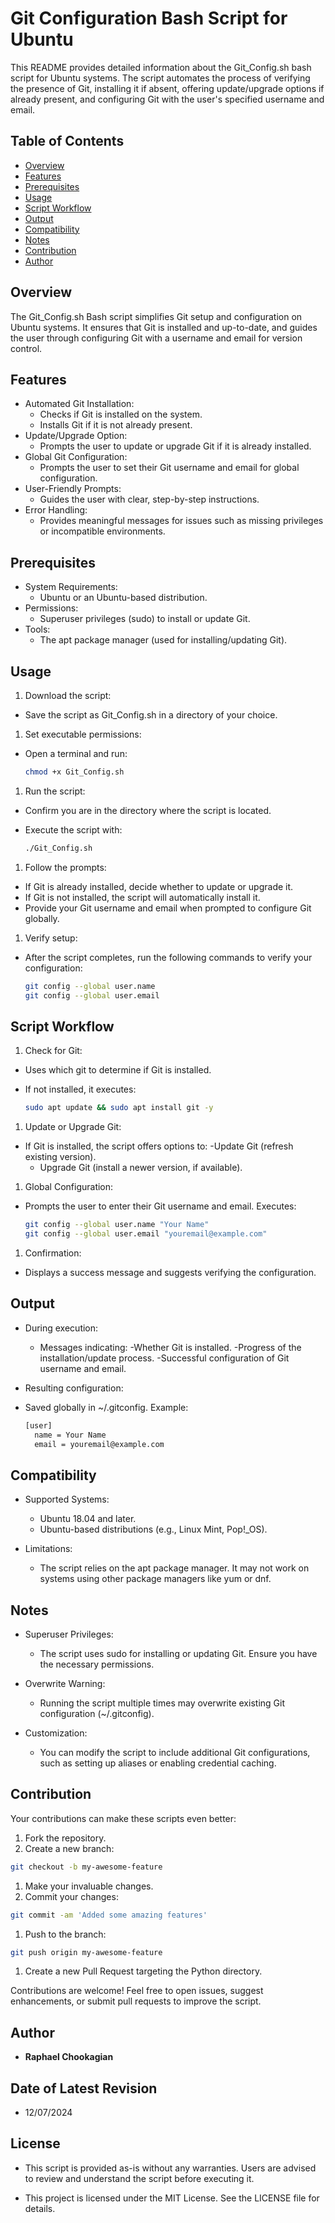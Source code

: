 # Git Configuration Bash Script for Ubuntu

This README provides detailed information about the Git_Config.sh bash script for Ubuntu systems. The script automates the process of verifying the presence of Git, installing it if absent, offering update/upgrade options if already present, and configuring Git with the user's specified username and email.

## **Table of Contents**

- [Overview](#overview)
- [Features](#features)
- [Prerequisites](#prerequisites)
- [Usage](#usage)
- [Script Workflow](#script-workflow)
- [Output](#output)
- [Compatibility](#compatibility)
- [Notes](#notes)
- [Contribution](#contribution)
- [Author](#author)

## **Overview**

The Git_Config.sh Bash script simplifies Git setup and configuration on Ubuntu systems. It ensures that Git is installed and up-to-date, and guides the user through configuring Git with a username and email for version control.
<!-- The `Git_Config.sh` bash script automates the following processes:

1. Verifies if Git is installed on the system.
2. If Git is installed, it provides the user with an option to update or upgrade it using the `apt` package manager.
3. If Git is not present, it installs Git using the `apt` package manager.
4. Configures Git with a username and email based on user input. -->

## **Features**

- Automated Git Installation:
  - Checks if Git is installed on the system.
  - Installs Git if it is not already present.
- Update/Upgrade Option:
  - Prompts the user to update or upgrade Git if it is already installed.
- Global Git Configuration:
  - Prompts the user to set their Git username and email for global configuration.
- User-Friendly Prompts:
  - Guides the user with clear, step-by-step instructions.
- Error Handling:
  - Provides meaningful messages for issues such as missing privileges or incompatible environments.

## **Prerequisites**

- System Requirements:
  - Ubuntu or an Ubuntu-based distribution.
- Permissions:
  - Superuser privileges (sudo) to install or update Git.
- Tools:
  - The apt package manager (used for installing/updating Git).

## **Usage**

1. Download the script:

- Save the script as Git_Config.sh in a directory of your choice.

1. Set executable permissions:

- Open a terminal and run:

  ```bash
  chmod +x Git_Config.sh
  ```

1. Run the script:

- Confirm you are in the directory where the script is located.
- Execute the script with:

  ```bash
  ./Git_Config.sh
  ```

1. Follow the prompts:

- If Git is already installed, decide whether to update or upgrade it.
- If Git is not installed, the script will automatically install it.
- Provide your Git username and email when prompted to configure Git globally.

1. Verify setup:

- After the script completes, run the following commands to verify your configuration:

  ```bash
  git config --global user.name
  git config --global user.email
  ```

## **Script Workflow**

1. Check for Git:

- Uses which git to determine if Git is installed.
- If not installed, it executes:

  ```bash
  sudo apt update && sudo apt install git -y
  ```

1. Update or Upgrade Git:

- If Git is installed, the script offers options to:
  -Update Git (refresh existing version).
  - Upgrade Git (install a newer version, if available).

1. Global Configuration:

- Prompts the user to enter their Git username and email.
Executes:

  ```bash
  git config --global user.name "Your Name"
  git config --global user.email "youremail@example.com"
  ```

1. Confirmation:

- Displays a success message and suggests verifying the configuration.

## **Output**

- During execution:
  - Messages indicating:
    -Whether Git is installed.
    -Progress of the installation/update process.
    -Successful configuration of Git username and email.

- Resulting configuration:
- Saved globally in ~/.gitconfig. Example:

  ```bash
  [user]
    name = Your Name
    email = youremail@example.com
  ```

## **Compatibility**

- Supported Systems:
  - Ubuntu 18.04 and later.
  - Ubuntu-based distributions (e.g., Linux Mint, Pop!_OS).

- Limitations:
  - The script relies on the apt package manager. It may not work on systems using other package managers like yum or dnf.

## **Notes**

- Superuser Privileges:
  - The script uses sudo for installing or updating Git. Ensure you have the necessary permissions.

- Overwrite Warning:
  - Running the script multiple times may overwrite existing Git configuration (~/.gitconfig).

- Customization:
  - You can modify the script to include additional Git configurations, such as setting up aliases or enabling credential caching.

## **Contribution**

Your contributions can make these scripts even better:

1. Fork the repository.
1. Create a new branch:

  ```bash
  git checkout -b my-awesome-feature
  ```

1. Make your invaluable changes.
1. Commit your changes:

  ```bash
  git commit -am 'Added some amazing features'
  ```

1. Push to the branch:

  ```bash
  git push origin my-awesome-feature
  ```

1. Create a new Pull Request targeting the Python directory.

Contributions are welcome! Feel free to open issues, suggest enhancements, or submit pull requests to improve the script.

## Author

- **Raphael Chookagian**

## Date of Latest Revision

- 12/07/2024

## License

- This script is provided as-is without any warranties. Users are advised to review and understand the script before executing it.

- This project is licensed under the MIT License. See the LICENSE file for details.
